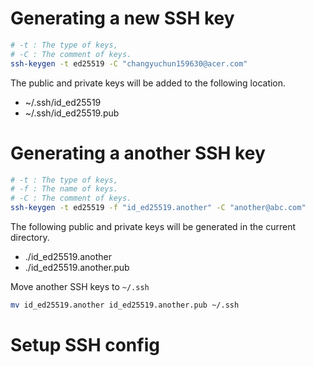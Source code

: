 # Generating a new SSH key
```bash
# -t : The type of keys, 
# -C : The comment of keys.
ssh-keygen -t ed25519 -C "changyuchun159630@acer.com"
```

The public and private keys will be added to the following location.
- ~/.ssh/id_ed25519
- ~/.ssh/id_ed25519.pub

# Generating a another SSH key
```bash
# -t : The type of keys,
# -f : The name of keys.
# -C : The comment of keys.
ssh-keygen -t ed25519 -f "id_ed25519.another" -C "another@abc.com"
```

The following public and private keys will be generated in the current directory.
- ./id_ed25519.another
- ./id_ed25519.another.pub

Move another SSH keys to `~/.ssh`
```bash
mv id_ed25519.another id_ed25519.another.pub ~/.ssh
```

# Setup SSH config
